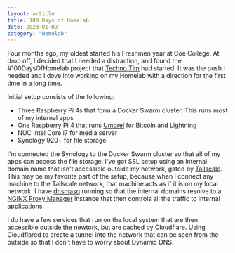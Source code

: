 ```yaml
---
layout: article
title: 100 Days of Homelab
date: 2023-01-09
category: "Homelab"
---
```


Four months ago, my oldest started his Freshmen year at Coe College. At drop off, I decided that I needed a distraction, and found the #100DaysOfHomelab project that [Techno Tim](https://techno-tim.github.io) had started. It was the push I needed and I dove into working on my Homelab with a direction for the first time in a long time.
<!-- excerpt -->

Initial setup consists of the following:

- Three Raspberry Pi 4s that form a Docker Swarm cluster. This runs most of my internal apps
- One Raspberry Pi 4 that runs [Umbrel](https://getumbrel.com) for Bitcoin and Lightning
- NUC Intel Core i7 for media server
- Synology 920+ for file storage

I'm connected the Synology to the Docker Swarm cluster so that all of my apps can access the file storage. I've got SSL setup using an internal domain name that isn't accessible outside my network, gated by [Tailscale](https://tailscale.com). This may be my favorite part of the setup, because when I connect any machine to the Tailscale network, that machine acts as if it is on my local network. I have [dnsmasq](https://dnsmasq.org) running so that the internal domains resolve to a [NGINX Proxy Manager](https://nginxproxymanager.com) instance that then controls all the traffic to internal applications.

I do have a few services that run on the local system that are then accessible outside the newtork, but are cached by Cloudflare. Using Cloudflared to create a tunnel into the network that can be seen from the outside so that I don't have to worry about Dynamic DNS.